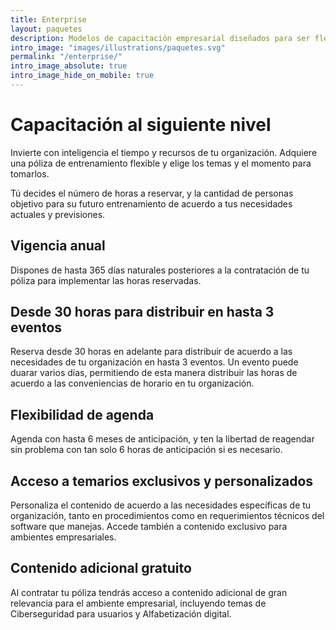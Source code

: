 ```yaml
---
title: Enterprise
layout: paquetes
description: Modelos de capacitación empresarial diseñados para ser flexibles y escalables
intro_image: "images/illustrations/paquetes.svg"
permalink: "/enterprise/"
intro_image_absolute: true
intro_image_hide_on_mobile: true    
---
```


# Capacitación al siguiente nivel

Invierte con inteligencia el tiempo y recursos de tu organización. Adquiere una póliza de entrenamiento flexible y elige los temas y el momento para tomarlos.

Tú decides el número de horas a reservar, y la cantidad de personas objetivo para su futuro entrenamiento de acuerdo a tus necesidades actuales y previsiones.

## Vigencia anual

Dispones de hasta 365 días naturales posteriores a la contratación de tu póliza para implementar las horas reservadas.

## Desde 30 horas para distribuir en hasta 3 eventos

Reserva desde 30 horas en adelante para distribuir de acuerdo a las necesidades de tu organización en hasta 3 eventos. Un evento puede duarar varios días, permitiendo de esta manera distribuir las horas de acuerdo a las conveniencias de horario en tu organización.

## Flexibilidad de agenda

Agenda con hasta 6 meses de anticipación, y ten la libertad de reagendar sin problema con tan solo 6 horas de anticipación si es necesario.

## Acceso a temarios exclusivos y personalizados

Personaliza el contenido de acuerdo a las necesidades específicas de tu organización, tanto en procedimientos como en requerimientos técnicos del software que manejas. Accede también a contenido exclusivo para ambientes empresariales.

## Contenido adicional gratuito

Al contratar tu póliza tendrás acceso a contenido adicional de gran relevancia para el ambiente empresarial, incluyendo temas de Ciberseguridad para usuarios y Alfabetización digital.